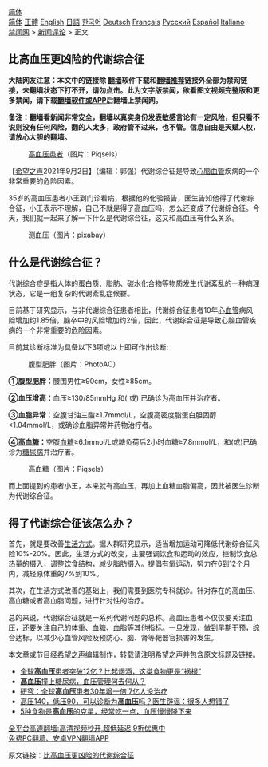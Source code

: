  <!-- 面包屑导航 --> <div class="breadcrumb"><!-- GTranslate: https://gtranslate.io/ -->  <div class="switcher notranslate">  <div class="selected">  <a href="#" onclick="return false;"> 简体</a>  </div>  <div class="option">  <a href="https://www.bannedbook.org" onclick="doGTranslate('zh-CN|zh-CN');jQuery('div.switcher div.selected a').html(jQuery(this).html());return false;" title="简体中文" class="nturl selected"> 简体</a>  <a href="https://www.bannedbook.org/zh-tw/" onclick="doGTranslate('zh-CN|zh-TW');jQuery('div.switcher div.selected a').html(jQuery(this).html());return false;" title="繁體中文" class="nturl"> 正體</a>  <a href="https://www.bannedbook.org/en/" onclick="doGTranslate('zh-CN|en');jQuery('div.switcher div.selected a').html(jQuery(this).html());return false;" title="English" class="nturl"> English</a>  <a href="https://www.bannedbook.org/ja/" onclick="doGTranslate('zh-CN|ja');jQuery('div.switcher div.selected a').html(jQuery(this).html());return false;" title="日本語" class="nturl"> 日語</a>  <a href="https://www.bannedbook.org/ko/" onclick="doGTranslate('zh-CN|ko');jQuery('div.switcher div.selected a').html(jQuery(this).html());return false;" title="한국어" class="nturl"> 한국어</a>  <a href="https://www.bannedbook.org/de/" onclick="doGTranslate('zh-CN|de');jQuery('div.switcher div.selected a').html(jQuery(this).html());return false;" title="Deutsch" class="nturl"> Deutsch</a>  <a href="https://www.bannedbook.org/fr/" onclick="doGTranslate('zh-CN|fr');jQuery('div.switcher div.selected a').html(jQuery(this).html());return false;" title="Français" class="nturl"> Français</a>  <a href="https://www.bannedbook.org/ru/" onclick="doGTranslate('zh-CN|ru');jQuery('div.switcher div.selected a').html(jQuery(this).html());return false;" title="Русский" class="nturl"> Русский</a>  <a href="https://www.bannedbook.org/es/" onclick="doGTranslate('zh-CN|es');jQuery('div.switcher div.selected a').html(jQuery(this).html());return false;" title="Español" class="nturl"> Español</a>  <a href="https://www.bannedbook.org/it/" onclick="doGTranslate('zh-CN|it');jQuery('div.switcher div.selected a').html(jQuery(this).html());return false;" title="Italiano" class="nturl"> Italiano</a>  </div>  </div>      <div class='breadcrumb-sub'><!-- Breadcrumb NavXT 6.3.0 --> <a href="https://www.bannedbook.org/" class="home">禁闻网</a> &gt; <a href="https://www.bannedbook.org/bnews/comments/" class="category">新闻评论</a> &gt; 正文</div></div><h2>比高血压更凶险的代谢综合征</h2> <p class="notice"><b>大陆网友注意：本文中的链接除 <a href="https://github.com/bannedbook/fanqiang" >翻墙</a>软件下载和<a href="https://github.com/killgcd/justmysocks/blob/master/README.md">翻墙推荐</a>链接外全部为禁网链接，未翻墙状态下打不开，请勿点击。此为文字版禁闻，欲看图文视频完整版和更多禁闻，请下载<a href="https://github.com/bannedbook/fanqiang">翻墙软件或APP</a>后翻墙上禁闻网。</p><p>备注：翻墙看新闻非常安全，翻墙以真实身份发表敏感言论有一定风险，但只看不说则没有任何风险，翻的人太多，政府管不过来，也不管。信息自由是天赋人权，请放心大胆的翻墙。</b></p>  <div class="entry"> <figure> <p><figcaption><a href="https://www.bannedbook.org/bnews/tag/%e9%ab%98%e8%a1%80%e5%8e%8b/" class="st_tag internal_tag" rel="tag" title="标签 高血压 下的日志">高血压</a><a href="https://www.bannedbook.org/bnews/tag/%E6%82%A3%E8%80%85/" class="st_tag internal_tag" rel="tag" title="标签 患者 下的日志">患者</a>（图片：Piqsels）</figcaption></figure> <p>【<span class='wp_keywordlink_affiliate'><a href="https://www.soundofhope.org" title="希望之声" target="_blank">希望之声</a></span>2021年9月2日】（编辑：郭强）代谢综合征是导致<a href="https://www.bannedbook.org/bnews/tag/%E5%BF%83%E8%84%91%E8%A1%80%E7%AE%A1/" class="st_tag internal_tag" rel="tag" title="标签 心脑血管 下的日志">心脑血管</a>疾病的一个非常重要的危险因素。</p> <p>35岁的高血压患者小王到门诊看病，根据他的化验报告，医生告知他得了代谢综合征，小王表示不理解，自己不就是得了高血压吗，怎么还变成了代谢综合征。今天，我们就一起来了解一下什么是代谢综合征，这又和高血压有什么关系。</p> <figure><figcaption>测血压（图片：pixabay）</figcaption></figure> <h2>什么是代谢综合征？</h2> <p>代谢综合症是指人体的蛋白质、脂肪、碳水化合物等物质发生代谢紊乱的一种病理状态，它是一组复杂的代谢紊乱症候群。</p> <p>目前基于研究显示，与非代谢综合征患者相比，代谢综合征患者10年<a href="https://www.bannedbook.org/bnews/tag/%E5%BF%83%E8%A1%80%E7%AE%A1/" class="st_tag internal_tag" rel="tag" title="标签 心血管 下的日志">心血管</a>病风险增加约1.85倍，脑卒中的风险增加约2倍，因此，代谢综合征是导致心脑血管疾病的一个非常重要的危险因素。</p>  <p>目前其诊断标准为具备以下3项或以上即可作出诊断:</p> <figure><figcaption>腹型肥胖（图片：PhotoAC）</figcaption></figure> <p><strong>①腹型肥胖：</strong>腰围男性≥90cm，女性≥85cm。</p> <p><strong>②血压增高：</strong>血压≥130/85mmHg 和( 或) 已确诊为高血压并治疗者。</p> <p><strong>③血脂异常：</strong>空腹甘油三酯≥1.7mmol/L，空腹高密度脂蛋白胆固醇&lt;1.04mmol/L，或确诊血脂异常并药物治疗者。</p>  <p><strong>④<a href="https://www.bannedbook.org/bnews/tag/%E9%AB%98%E8%A1%80%E7%B3%96/" class="st_tag internal_tag" rel="tag" title="标签 高血糖 下的日志">高血糖</a>：</strong>空腹<a href="https://www.bannedbook.org/bnews/tag/%e8%a1%80%e7%b3%96/" class="st_tag internal_tag" rel="tag" title="标签 血糖 下的日志">血糖</a>≥6.1mmol/L或糖负荷后2小时血糖≥7.8mmol/L，和(或)已确诊为<a href="https://www.bannedbook.org/bnews/tag/%e7%b3%96%e5%b0%bf%e7%97%85/" class="st_tag internal_tag" rel="tag" title="标签 糖尿病 下的日志">糖尿病</a>并治疗者。</p> <figure><figcaption>高血糖（图片：Piqsels）</figcaption></figure> <p>而上面提到的患者小王，本来就有高血压，再加上血糖血脂偏高，因此被医生诊断为代谢综合征。</p> <h2>得了代谢综合征该怎么办？</h2> <p>首先，就是要改善<a href="https://www.bannedbook.org/bnews/tag/%E7%94%9F%E6%B4%BB%E6%96%B9%E5%BC%8F/" class="st_tag internal_tag" rel="tag" title="标签 生活方式 下的日志">生活方式</a>。据人群研究显示，适当增加运动可降低代谢综合征风险10%-20%。因此，生活方式的改变，主要强调饮食和运动的效应，控制饮食总热量的摄入，调整饮食结构，减少脂肪摄入。提倡有氧运动，努力在6到12个月内，减轻原体重的7%到10%。</p> <p>其次，在生活方式改善的基础上，我们需要到医院专科就诊。针对存在的高血压、高血糖或者高血脂问题，进行针对性的治疗。</p>  <p>总的来说，代谢综合征就是一系列代谢问题的总称。高血压患者不仅仅要关注血压，还要关注自己的体重、血糖、血脂等其他指标。一旦发现，做到早期干预，综合达标，以减少心血管风险及预防心、脑、肾等靶器官损害的发生。</p> <p>本文章或节目经<a href="https://www.bannedbook.org/bnews/tag/%e5%b8%8c%e6%9c%9b%e4%b9%8b%e5%a3%b0/" class="st_tag internal_tag" rel="tag" title="标签 希望之声 下的日志">希望之声</a>编辑制作，转载请注明希望之声并包含原文标题及链接。 </p> <ul class='op-related-articles' title='相关阅读'> <li><a href='https://www.bannedbook.org/bnews/health/20210902/1617670.html' target='_blank'>全球<b>高血压</b>患者突破12亿？比起烟酒，这类食物更是“祸根”</a></li> <li><a href='https://www.bannedbook.org/bnews/comments/20210828/1614580.html' target='_blank'><b>高血压</b>撞上糖尿病，血压管理何去何从？</a></li> <li><a href='https://www.bannedbook.org/bnews/cnnews/20210825/1612928.html' target='_blank'>研究：全球<b>高血压</b>患者30年增一倍 7亿人没治疗</a></li> <li><a href='https://www.bannedbook.org/bnews/health/20210825/1612617.html' target='_blank'>高压140，低压90，可以诊断为<b>高血压</b>吗？医生辟谣：很多人想错了</a></li> <li><a href='https://www.bannedbook.org/bnews/health/20210819/1609122.html' target='_blank'>5种食物是<b>高血压</b>的克星，经常吃一点，血压慢慢降下来</a></li> </ul> <p class="texttj"> <a href="https://github.com/bannedbook/fanqiang/wiki/V2ray%E6%9C%BA%E5%9C%BA" target="_blank">全平台高速翻墙:高清视频秒开,超低延迟,9折优惠中</a><br/> <a href="https://github.com/bannedbook/fanqiang/wiki/%E7%A6%81%E9%97%BB%E7%BD%91%E5%AE%89%E5%8D%93%E7%BF%BB%E5%A2%99%E6%96%B0%E9%97%BBAPP" target="_blank">免费PC翻墙、安卓VPN翻墙APP</a></p><p>原文链接：<a class="src_link"  href="https://www.soundofhope.org/post/535688" target="_blank">比高血压更凶险的代谢综合征</a></p> <a name='sharetosocial'></a>  <div style="margin-bottom:5px;padding-bottom:5px;clear:both"> <div id="archive-pix-1" class="banner-ads"> <!-- AuctionX Display platform tag START --> <div id="26318x728x90x621x_ADSLOT2" clicktrack="%%CLICK_URL_ESC%%"></div> <!-- AuctionX Display platform tag END --> </div> <div id="archive-pix-2" class="banner-ads"> <!-- AuctionX Display platform tag START --> <div id="26315x300x250x621x_ADSLOT2" clicktrack="%%CLICK_URL_ESC%%"></div> <!-- AuctionX Display platform tag END --> </div> </div>  <div id="archive-pix-1" class="banner-ads"> <!-- AuctionX Display platform tag START --> <div id="26318x728x90x621x_ADSLOT3" clicktrack="%%CLICK_URL_ESC%%"></div> <!-- AuctionX Display platform tag END --> </div> </div><!--END ENTRY--> 